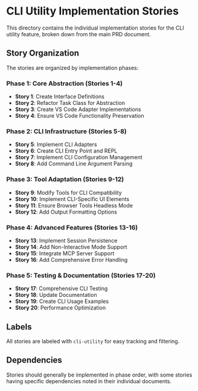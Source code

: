 # CLI Utility Implementation Stories

This directory contains the individual implementation stories for the CLI utility feature, broken down from the main PRD document.

## Story Organization

The stories are organized by implementation phases:

### Phase 1: Core Abstraction (Stories 1-4)
- **Story 1**: Create Interface Definitions
- **Story 2**: Refactor Task Class for Abstraction
- **Story 3**: Create VS Code Adapter Implementations
- **Story 4**: Ensure VS Code Functionality Preservation

### Phase 2: CLI Infrastructure (Stories 5-8)
- **Story 5**: Implement CLI Adapters
- **Story 6**: Create CLI Entry Point and REPL
- **Story 7**: Implement CLI Configuration Management
- **Story 8**: Add Command Line Argument Parsing

### Phase 3: Tool Adaptation (Stories 9-12)
- **Story 9**: Modify Tools for CLI Compatibility
- **Story 10**: Implement CLI-Specific UI Elements
- **Story 11**: Ensure Browser Tools Headless Mode
- **Story 12**: Add Output Formatting Options

### Phase 4: Advanced Features (Stories 13-16)
- **Story 13**: Implement Session Persistence
- **Story 14**: Add Non-Interactive Mode Support
- **Story 15**: Integrate MCP Server Support
- **Story 16**: Add Comprehensive Error Handling

### Phase 5: Testing & Documentation (Stories 17-20)
- **Story 17**: Comprehensive CLI Testing
- **Story 18**: Update Documentation
- **Story 19**: Create CLI Usage Examples
- **Story 20**: Performance Optimization

## Labels
All stories are labeled with `cli-utility` for easy tracking and filtering.

## Dependencies
Stories should generally be implemented in phase order, with some stories having specific dependencies noted in their individual documents.